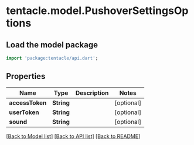# tentacle.model.PushoverSettingsOptions

## Load the model package
```dart
import 'package:tentacle/api.dart';
```

## Properties
Name | Type | Description | Notes
------------ | ------------- | ------------- | -------------
**accessToken** | **String** |  | [optional] 
**userToken** | **String** |  | [optional] 
**sound** | **String** |  | [optional] 

[[Back to Model list]](../README.md#documentation-for-models) [[Back to API list]](../README.md#documentation-for-api-endpoints) [[Back to README]](../README.md)


